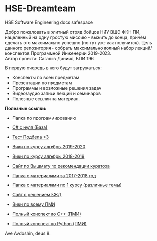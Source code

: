 # HSE-Dreamteam
HSE Software Engineering docs safespace


Добро пожаловать в элитный отряд бойцов НИУ ВШЭ ФКН ПИ, нацеленный на одну простую миссию -
выжить до конца, причём сделать это максимально успешно (но тут уже как получится).
Цель данного репозитория - собрать максимально полный набор
лекций/конспектов Программной Инженерии 2019-2023.  
Автор проекта: Сагалов Даниил, БПИ 196
  
  
  
В первую очередь в него будут загружаться:
- Конспекты по всем предметам
- Презентации по предметам
- Программы и возможные решения задач
- Видео/аудио записи лекций и семинаров
- Полезные ссылки на материал.
  
  
**Полезные ссылки:**
  
  
- [Папка по программированию](http://bit.do/progCS2019)
- [C# с нуля (База)](https://vk.com/video40442478_456239116?api_access_key=91c96eed634ec1f8a4)
- [Тест Подбела <3](http://podbel.ru)
  
  
- [Вики по курсу алгебры 2019-2020](http://hsealgebra20.wikidot.com)
- [Вики по курсу алгебры 2018-2019](http://hsealgebra19.wikidot.com)
- [Сайт по Вышмату по рекомендации куратора](http://mathprofi.ru/)
  
  
- [Папка с материалами за 2017-2018 год](https://paper.dropbox.com/doc/171-FEcBZyQPLbMwKMAPP1vQr)
- [Папка с материалами по 1 курсу (различные темы)](https://drive.google.com/drive/folders/1mwh6T4W00BUHz3mga4nWMgFMJM7eIUOg)
- [Сайт с решением БЖД](https://iko.soy/hse)
- [Вики по всему ПМИ](http://wiki.cs.hse.ru/%D0%97%D0%B0%D0%B3%D0%BB%D0%B0%D0%B2%D0%BD%D0%B0%D1%8F_%D1%81%D1%82%D1%80%D0%B0%D0%BD%D0%B8%D1%86%D0%B0)
- [Полный конспект по С++ (ПМИ)](https://github.com/Ballr0g/HSE-Dreamteam/blob/master/C%2B%2B%20%D0%9F%D0%9C%D0%98%202017-2018.ipynb)
- [Полный конспект по Python (ПМИ)](https://github.com/Ballr0g/HSE-Dreamteam/blob/master/Python%20%D0%9F%D0%9C%D0%98%202017-2018.ipynb)
  
  
  
Ave Avdoshin, deus 8.
